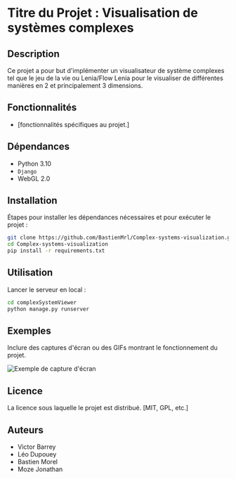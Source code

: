 # Titre du Projet : Visualisation de systèmes complexes 

## Description

Ce projet a pour but d'implémenter un visualisateur de système complexes tel que le jeu de la vie ou Lenia/Flow Lenia pour le visualiser de différentes manières en 2 et principalement 3 dimensions.

## Fonctionnalités

- [fonctionnalités spécifiques au projet.]

## Dépendances

- Python 3.10
- `Django`
- WebGL 2.0

## Installation

Étapes pour installer les dépendances nécessaires et pour exécuter le projet :

```bash
git clone https://github.com/BastienMrl/Complex-systems-visualization.git
cd Complex-systems-visualization
pip install -r requirements.txt
```

## Utilisation

Lancer le serveur en local :

```bash
cd complexSystemViewer
python manage.py runserver
```

## Exemples

Inclure des captures d'écran ou des GIFs montrant le fonctionnement du projet.

![Exemple de capture d'écran](lien_vers_capture.png)


## Licence

La licence sous laquelle le projet est distribué. [MIT, GPL, etc.]

## Auteurs

- Victor Barrey
- Léo Dupouey
- Bastien Morel
- Moze Jonathan
